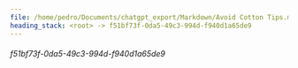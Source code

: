 ```yaml
---
file: /home/pedro/Documents/chatgpt_export/Markdown/Avoid Cotton Tips.md
heading_stack: <root> -> f51bf73f-0da5-49c3-994d-f940d1a65de9
---
```

###### f51bf73f-0da5-49c3-994d-f940d1a65de9

